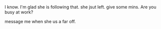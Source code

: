 I know. I'm glad she is following that. she jsut left. give some mins. Are you busy at work?

message me when she us a far off. 

